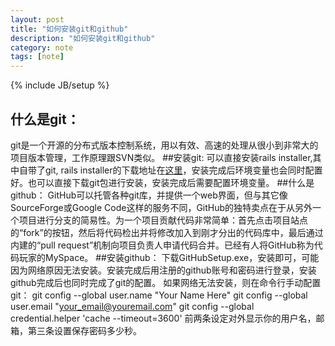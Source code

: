 ```yaml
---
layout: post
title: "如何安装git和github"
description: "如何安装git和github"
category: note
tags: [note]
---
```

{% include JB/setup %}
## 什么是git：
git是一个开源的分布式版本控制系统，用以有效、高速的处理从很小到非常大的项目版本管理，工作原理跟SVN类似。
##安装git:
可以直接安装rails installer,其中自带了git, rails installer的下载地址在[这里](http://pan.baidu.com/share/link?shareid=417696&uk=607566152)，安装完成后环境变量也会同时配置好。也可以直接下载git包进行安装，安装完成后需要配置环境变量。
##什么是github：
GitHub可以托管各种git库，并提供一个web界面，但与其它像 SourceForge或Google Code这样的服务不同，GitHub的独特卖点在于从另外一个项目进行分支的简易性。为一个项目贡献代码非常简单：首先点击项目站点的“fork”的按钮，然后将代码检出并将修改加入到刚才分出的代码库中，最后通过内建的“pull request”机制向项目负责人申请代码合并。已经有人将GitHub称为代码玩家的MySpace。
##安装github：
下载GitHubSetup.exe，安装即可，可能因为网络原因无法安装。安装完成后用注册的github账号和密码进行登录，安装github完成后也同时完成了git的配置。
如果网络无法安装，则在命令行手动配置git：
	git config --global user.name "Your Name Here"
	git config --global user.email "your_email@youremail.com"
	git config --global credential.helper 'cache --timeout=3600'
前两条设定对外显示你的用户名，邮箱，第三条设置保存密码多少秒。
